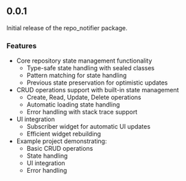 ## 0.0.1

Initial release of the repo_notifier package.

### Features
* Core repository state management functionality
  - Type-safe state handling with sealed classes
  - Pattern matching for state handling
  - Previous state preservation for optimistic updates
* CRUD operations support with built-in state management
  - Create, Read, Update, Delete operations
  - Automatic loading state handling
  - Error handling with stack trace support
* UI integration
  - Subscriber widget for automatic UI updates
  - Efficient widget rebuilding
* Example project demonstrating:
  - Basic CRUD operations
  - State handling
  - UI integration
  - Error handling
